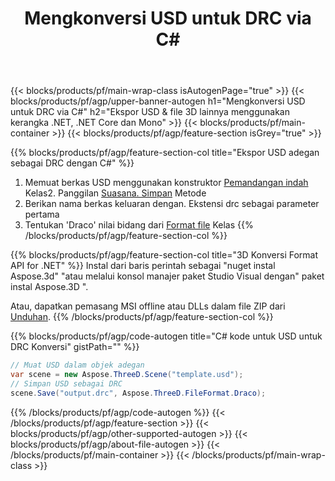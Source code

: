 ﻿---
title: Mengkonversi USD untuk DRC via C# 
description: Mengkonversi USD & file 3D lainnya menggunakan .NET API
url: /id/net/conversion/usd-to-drc/
family: 3d
platformtag: net
feature: conversion
informat: USD
outformat: DRC
otherformats: PLY AMF DRC FBX RVM OBJ STL 3DS 
---
{{< blocks/products/pf/main-wrap-class isAutogenPage="true" >}}
{{< blocks/products/pf/agp/upper-banner-autogen h1="Mengkonversi USD untuk DRC via C#" h2="Ekspor USD & file 3D lainnya menggunakan kerangka .NET, .NET Core dan Mono" >}}
{{< blocks/products/pf/main-container >}}
{{< blocks/products/pf/agp/feature-section isGrey="true" >}}

{{% blocks/products/pf/agp/feature-section-col title="Ekspor USD adegan sebagai DRC dengan C#" %}}
1. Memuat berkas USD menggunakan konstruktor [Pemandangan indah](https://apireference.aspose.com/3d/net/aspose.threed/scene) Kelas2. Panggilan [Suasana. Simpan](https://apireference.aspose.com/3d/net/aspose.threed/scene/methods/save/index) Metode
3. Berikan nama berkas keluaran dengan. Ekstensi drc sebagai parameter pertama
4. Tentukan 'Draco' nilai bidang dari [Format file](https://apireference.aspose.com/3d/net/aspose.threed/fileformat/fields/index) Kelas
{{% /blocks/products/pf/agp/feature-section-col %}}

{{% blocks/products/pf/agp/feature-section-col title="3D Konversi Format API for .NET" %}}
Instal dari baris perintah sebagai "nuget instal Aspose.3d" "atau melalui konsol manajer paket Studio Visual dengan" paket instal Aspose.3D ".

Atau, dapatkan pemasang MSI offline atau DLLs dalam file ZIP dari [Unduhan](https://downloads.aspose.com/3d/net).
{{% /blocks/products/pf/agp/feature-section-col %}}

{{% blocks/products/pf/agp/code-autogen title="C# kode untuk USD untuk DRC Konversi" gistPath="" %}}
```cs
// Muat USD dalam objek adegan 
var scene = new Aspose.ThreeD.Scene("template.usd");
// Simpan USD sebagai DRC 
scene.Save("output.drc", Aspose.ThreeD.FileFormat.Draco);

```
{{% /blocks/products/pf/agp/code-autogen %}}
{{< /blocks/products/pf/agp/feature-section >}}
{{< blocks/products/pf/agp/other-supported-autogen >}}
{{< blocks/products/pf/agp/about-file-autogen >}}
{{< /blocks/products/pf/main-container >}}
{{< /blocks/products/pf/main-wrap-class >}}
